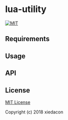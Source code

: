 # lua-utility

[![MIT](https://img.shields.io/badge/license-MIT-blue.svg)](https://github.com/xiedacon/lua-utility/blob/master/LICENSE)

## Requirements

## Usage

## API

## License

[MIT License](https://github.com/xiedacon/lua-utility/blob/master/LICENSE)

Copyright (c) 2018 xiedacon